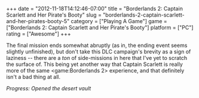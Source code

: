 +++
date = "2012-11-18T14:12:46-07:00"
title = "Borderlands 2: Captain Scarlett and Her Pirate's Booty"
slug = "borderlands-2-captain-scarlett-and-her-pirates-booty-5"
category = ["Playing A Game"]
game = ["Borderlands 2: Captain Scarlett and Her Pirate's Booty"]
platform = ["PC"]
rating = ["Awesome"]
+++

The final mission ends somewhat abruptly (as in, the ending event seems slightly unfinished), but don't take this DLC campaign's brevity as a sign of laziness -- there are a <i>ton</i> of side-missions in here that I've yet to scratch the surface of.  This being yet another way that Captain Scarlett is really more of the same <game:Borderlands 2> experience, and that definitely isn't a bad thing at all.

<i>Progress: Opened the desert vault</i>